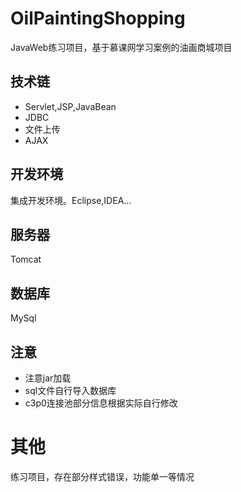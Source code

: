 # OilPaintingShopping
JavaWeb练习项目，基于慕课网学习案例的油画商城项目
## 技术链
- Servlet,JSP,JavaBean
- JDBC
- 文件上传
- AJAX
## 开发环境
集成开发环境。Eclipse,IDEA...
## 服务器
Tomcat
## 数据库
MySql
## 注意
- 注意jar加载
- sql文件自行导入数据库
- c3p0连接池部分信息根据实际自行修改

# 其他
练习项目，存在部分样式错误，功能单一等情况